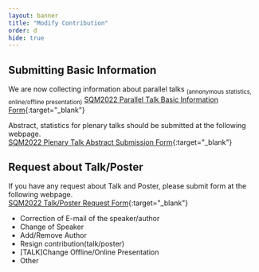 ```yaml
---
layout: banner
title: "Modify Contribution"
order: d
hide: true
---
```


## Submitting Basic Information

We are now collecting information about parallel talks <sub>(annonymous statistics, online/offline presentation)</sub>
[SQM2022 Parallel Talk Basic Information Form](https://docs.google.com/forms/u/2/d/e/1FAIpQLSce2uNDErI3EhTOl671_iOngPFD7aB8UGMervZ-LmnL7Dz_Ww/viewform){:target="_blank"}

Abstract, statistics for plenary talks should be submitted at the following webpage.  
[SQM2022 Plenary Talk Abstract Submission Form](https://docs.google.com/forms/d/e/1FAIpQLSckvrnyDQdiyOBQcC9QX5Lj7UTZbJ1qX8lg1OgjsQ9hZfpgDQ/viewform){:target="_blank"}

## Request about Talk/Poster 

If you have any request about Talk and Poster, please submit form at the following webpage.  
[SQM2022 Talk/Poster Request Form](https://docs.google.com/forms/u/2/d/e/1FAIpQLSfbTTfIxOiWL28Lk6V2sEK1nhvLsx_WYcJlL3Mp_BqScYSoFA/viewform){:target="_blank"}

* Correction of E-mail of the speaker/author
* Change of Speaker
* Add/Remove Author
* Resign contribution(talk/poster)
* [TALK]Change Offline/Online Presentation
* Other